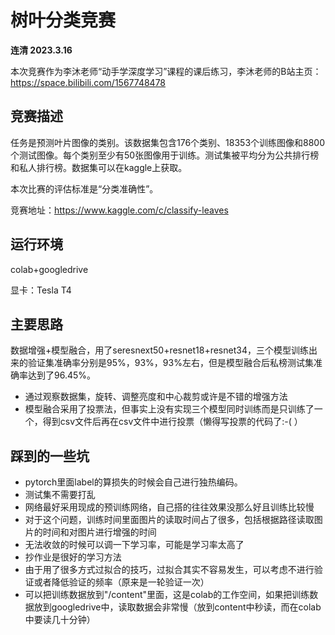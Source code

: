 # 树叶分类竞赛

**连清 2023.3.16**

本次竞赛作为李沐老师“动手学深度学习”课程的课后练习，李沐老师的B站主页：https://space.bilibili.com/1567748478

## 竞赛描述

任务是预测叶片图像的类别。该数据集包含176个类别、18353个训练图像和8800个测试图像。每个类别至少有50张图像用于训练。测试集被平均分为公共排行榜和私人排行榜。数据集可以在kaggle上获取。

本次比赛的评估标准是“分类准确性”。

竞赛地址：https://www.kaggle.com/c/classify-leaves

## 运行环境

colab+googledrive

显卡：Tesla T4

## 主要思路

数据增强+模型融合，用了seresnext50+resnet18+resnet34，三个模型训练出来的验证集准确率分别是95%，93%，93%左右，但是模型融合后私榜测试集准确率达到了96.45%。
- 通过观察数据集，旋转、调整亮度和中心裁剪或许是不错的增强方法
- 模型融合采用了投票法，但事实上没有实现三个模型同时训练而是只训练了一个，得到csv文件后再在csv文件中进行投票（懒得写投票的代码了:-(       ）

## 踩到的一些坑

- pytorch里面label的算损失的时候会自己进行独热编码。
- 测试集不需要打乱
- 网络最好采用现成的预训练网络，自己搭的往往效果没那么好且训练比较慢
- 对于这个问题，训练时间里面图片的读取时间占了很多，包括根据路径读取图片的时间和对图片进行增强的时间
- 无法收敛的时候可以调一下学习率，可能是学习率太高了
- 抄作业是很好的学习方法
- 由于用了很多方式过拟合的技巧，过拟合其实不容易发生，可以考虑不进行验证或者降低验证的频率（原来是一轮验证一次）
- 可以把训练数据放到"/content"里面，这是colab的工作空间，如果把训练数据放到googledrive中，读取数据会非常慢（放到content中秒读，而在colab中要读几十分钟）

